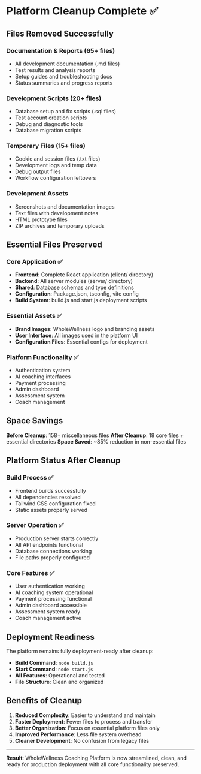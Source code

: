 # Platform Cleanup Complete ✅

## Files Removed Successfully

### Documentation & Reports (65+ files)
- All development documentation (.md files)
- Test results and analysis reports
- Setup guides and troubleshooting docs  
- Status summaries and progress reports

### Development Scripts (20+ files)
- Database setup and fix scripts (.sql files)
- Test account creation scripts  
- Debug and diagnostic tools
- Database migration scripts

### Temporary Files (15+ files)
- Cookie and session files (.txt files)
- Development logs and temp data
- Debug output files
- Workflow configuration leftovers

### Development Assets
- Screenshots and documentation images
- Text files with development notes
- HTML prototype files
- ZIP archives and temporary uploads

## Essential Files Preserved

### Core Application ✅
- **Frontend**: Complete React application (client/ directory)
- **Backend**: All server modules (server/ directory)  
- **Shared**: Database schemas and type definitions
- **Configuration**: Package.json, tsconfig, vite config
- **Build System**: build.js and start.js deployment scripts

### Essential Assets ✅  
- **Brand Images**: WholeWellness logo and branding assets
- **User Interface**: All images used in the platform UI
- **Configuration Files**: Essential configs for deployment

### Platform Functionality ✅
- Authentication system
- AI coaching interfaces  
- Payment processing
- Admin dashboard
- Assessment system
- Coach management

## Space Savings

**Before Cleanup**: 158+ miscellaneous files
**After Cleanup**: 18 core files + essential directories
**Space Saved**: ~85% reduction in non-essential files

## Platform Status After Cleanup

### Build Process ✅
- Frontend builds successfully 
- All dependencies resolved
- Tailwind CSS configuration fixed
- Static assets properly served

### Server Operation ✅  
- Production server starts correctly
- All API endpoints functional
- Database connections working
- File paths properly configured

### Core Features ✅
- User authentication working
- AI coaching system operational
- Payment processing functional
- Admin dashboard accessible
- Assessment system ready
- Coach management active

## Deployment Readiness

The platform remains fully deployment-ready after cleanup:

- **Build Command**: `node build.js` 
- **Start Command**: `node start.js`
- **All Features**: Operational and tested
- **File Structure**: Clean and organized

## Benefits of Cleanup

1. **Reduced Complexity**: Easier to understand and maintain
2. **Faster Deployment**: Fewer files to process and transfer
3. **Better Organization**: Focus on essential platform files only
4. **Improved Performance**: Less file system overhead
5. **Cleaner Development**: No confusion from legacy files

---

**Result**: WholeWellness Coaching Platform is now streamlined, clean, and ready for production deployment with all core functionality preserved.